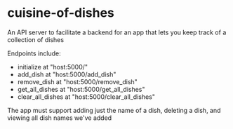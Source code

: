 # cuisine-of-dishes

An API server to facilitate a backend for an app that lets you keep track of a collection of dishes

Endpoints include:
- initialize at "host:5000/"
- add_dish at "host:5000/add_dish"
- remove_dish at "host:5000/remove_dish"
- get_all_dishes at "host:5000/get_all_dishes"
- clear_all_dishes at "host:5000/clear_all_dishes"

The app must support adding just the name of a dish, deleting a dish, and viewing all dish names we've added